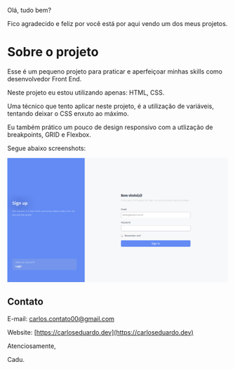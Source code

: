 Olá, tudo bem?

Fico agradecido e feliz por você está por aqui vendo um dos meus projetos.

# Sobre o projeto

Esse é um pequeno projeto para praticar e aperfeiçoar minhas skills como desenvolvedor Front End.

Neste projeto eu estou utilizando apenas: HTML, CSS.

Uma técnico que tento aplicar neste projeto, é a utilização de variáveis, tentando deixar o CSS enxuto ao máximo.

Eu também prático um pouco de design responsivo com a utlização de breakpoints, GRID e Flexbox.

Segue abaixo screenshots:

![Signup](./screenshot/signup.png)


## Contato

E-mail: carlos.contato00@gmail.com

Website: [https://carloseduardo.dev](https://carloseduardo.dev)

Atenciosamente,

Cadu.